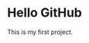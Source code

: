 <html>
<head>
    <title>My First GitHub Page</title>
</head>
<body>
    <h1>Hello GitHub</h1>
    <p>This is my first project.</p>
</body>
</html>
